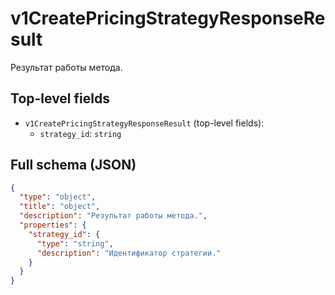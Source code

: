 # v1CreatePricingStrategyResponseResult

Результат работы метода.

## Top-level fields
- `v1CreatePricingStrategyResponseResult` (top-level fields):
  - `strategy_id`: `string`

## Full schema (JSON)
```json
{
  "type": "object",
  "title": "object",
  "description": "Результат работы метода.",
  "properties": {
    "strategy_id": {
      "type": "string",
      "description": "Идентификатор стратегии."
    }
  }
}
```
